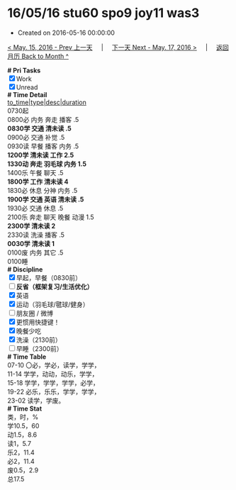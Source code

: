 # 16/05/16 stu60 spo9 joy11 was3

- Created on 2016-05-16 00:00:00

[< May. 15, 2016 - Prev 上一天](/lifelogs/2016/05/d15.md) &nbsp; &nbsp; | &nbsp; &nbsp; [下一天 Next - May. 17, 2016 >](/lifelogs/2016/05/d17.md) &nbsp; &nbsp; |  &nbsp; &nbsp; [返回月历 Back to Month ^](/lifelogs/2016/05/index.md)
<br/><div><b># Pri Tasks</b></div><div><input checked="true" type="checkbox"/>Work</div><div><input checked="true" type="checkbox"/>Unread</div><div><b># Time Detail</b></div><div><u>to_time|type|desc|duration</u></div><div>0730起</div><div>0800必 内务 奔走 播客 .5</div><div><b>0830学 交通 清未读 .5</b></div><div>0900必 交通 补觉 .5</div><div>0930读 早餐 播客 内务 .5</div><div><b>1200学 清未读 工作 2.5</b></div><div><b>1330动 奔走 羽毛球 内务 1.5</b></div><div>1400乐 午餐 聊天 .5</div><div><b>1800学 工作 清未读 4</b></div><div>1830必 休息 分神 内务 .5</div><div><b>1900学 交通 英语 清未读 .5</b></div><div>1930必 交通 休息 .5</div><div>2100乐 奔走 聊天 晚餐 动漫 1.5</div><div><b>2300学 清未读 2</b></div><div>2330读 洗澡 播客 .5</div><div><b>0030学 清未读 1</b></div><div>0100废 内务 其它 .5</div><div>0100睡</div><div><b># Discipline</b></div><div><input checked="true" type="checkbox"/>早起，早餐（0830前）</div><div><b><input type="checkbox"/></b><b>反省（框架复习/生活优化）</b></div><div><input checked="true" type="checkbox"/>英语</div><div><input checked="true" type="checkbox"/>运动（羽毛球/毽球/健身）</div><div><input type="checkbox"/>朋友圈 / 微博</div><div><input checked="true" type="checkbox"/>更惯用快捷键！</div><div><input checked="true" type="checkbox"/>晚餐少吃</div><div><input checked="true" type="checkbox"/>洗澡（2130前）</div><div><input type="checkbox"/>早睡（2300前）</div><div><b># Time Table</b></div><div>07-10 〇必，学必，读学，学学，</div><div>11-14 学学，动动，动乐，学学，</div><div>15-18 学学，学学，学学，必学，</div><div>19-22 必乐，乐乐，学学，学学，</div><div>23-02 读学，学废。</div><div><b># Time Stat</b></div><div>类，时，%</div><div>学10.5，60</div><div>动1.5，8.6</div><div>读1，5.7</div><div>乐2，11.4</div><div>必2，11.4</div><div>废0.5，2.9</div><div>总17.5</div>
